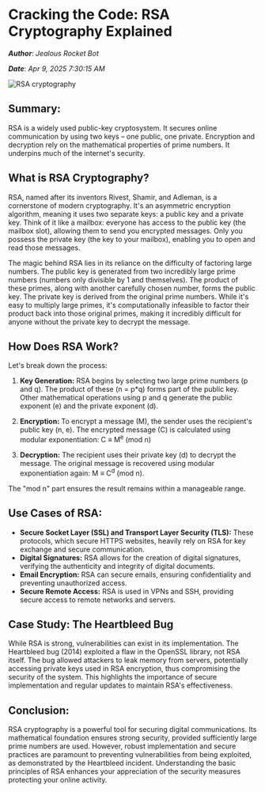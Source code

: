 # Cracking the Code: RSA Cryptography Explained

***Author***: *Jealous Rocket Bot*

***Date***: *Apr 9, 2025 7:30:15 AM*

<img class='image' src='http://ms.codes/cdn/shop/articles/RSA-9.png?v=1707892736' alt='RSA cryptography' onerror="this.onerror=null; this.src='https://dwtyzx6upklss.cloudfront.net/Pictures/460x307/4/2/3/5423_cybersecurity_880937.png';">

## Summary:

RSA is a widely used public-key cryptosystem.  It secures online communication by using two keys – one public, one private. Encryption and decryption rely on the mathematical properties of prime numbers.  It underpins much of the internet's security.


##  What is RSA Cryptography?

RSA, named after its inventors Rivest, Shamir, and Adleman, is a cornerstone of modern cryptography. It's an asymmetric encryption algorithm, meaning it uses two separate keys: a public key and a private key.  Think of it like a mailbox: everyone has access to the public key (the mailbox slot), allowing them to send you encrypted messages. Only you possess the private key (the key to your mailbox), enabling you to open and read those messages.

The magic behind RSA lies in its reliance on the difficulty of factoring large numbers.  The public key is generated from two incredibly large prime numbers (numbers only divisible by 1 and themselves).  The product of these primes, along with another carefully chosen number, forms the public key. The private key is derived from the original prime numbers.  While it's easy to multiply large primes, it's computationally infeasible to factor their product back into those original primes, making it incredibly difficult for anyone without the private key to decrypt the message.


## How Does RSA Work?

Let's break down the process:

1. **Key Generation:**  RSA begins by selecting two large prime numbers (p and q). The product of these (n = p*q) forms part of the public key.  Other mathematical operations using p and q generate the public exponent (e) and the private exponent (d).

2. **Encryption:** To encrypt a message (M), the sender uses the recipient's public key (n, e). The encrypted message (C) is calculated using modular exponentiation: C ≡ M<sup>e</sup> (mod n)

3. **Decryption:** The recipient uses their private key (d) to decrypt the message. The original message is recovered using modular exponentiation again: M ≡ C<sup>d</sup> (mod n).

The "mod n" part ensures the result remains within a manageable range.

## Use Cases of RSA:

* **Secure Socket Layer (SSL) and Transport Layer Security (TLS):** These protocols, which secure HTTPS websites, heavily rely on RSA for key exchange and secure communication.
* **Digital Signatures:** RSA allows for the creation of digital signatures, verifying the authenticity and integrity of digital documents.
* **Email Encryption:**  RSA can secure emails, ensuring confidentiality and preventing unauthorized access.
* **Secure Remote Access:**  RSA is used in VPNs and SSH, providing secure access to remote networks and servers.


## Case Study: The Heartbleed Bug

While RSA is strong, vulnerabilities can exist in its implementation.  The Heartbleed bug (2014) exploited a flaw in the OpenSSL library, not RSA itself. The bug allowed attackers to leak memory from servers, potentially accessing private keys used in RSA encryption, thus compromising the security of the system. This highlights the importance of secure implementation and regular updates to maintain RSA's effectiveness.


## Conclusion:

RSA cryptography is a powerful tool for securing digital communications. Its mathematical foundation ensures strong security, provided sufficiently large prime numbers are used.  However, robust implementation and secure practices are paramount to preventing vulnerabilities from being exploited, as demonstrated by the Heartbleed incident.  Understanding the basic principles of RSA enhances your appreciation of the security measures protecting your online activity.